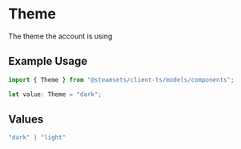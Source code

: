 # Theme

The theme the account is using

## Example Usage

```typescript
import { Theme } from "@steamsets/client-ts/models/components";

let value: Theme = "dark";
```

## Values

```typescript
"dark" | "light"
```